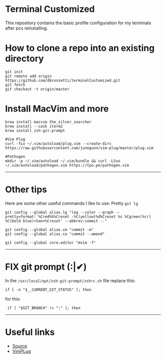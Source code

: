 # Terminal Customized
This repository contains the basic profile configuration for my terminals after pcs reinstalling.

# How to clone a repo into an existing directory
```
git init
git remote add origin https://github.com/dbronzetti/terminalCustomized.git
git fetch
git checkout -t origin/master
```

# Install MacVim and more
```
brew install macvim the_silver_searcher
brew install --cask iterm2
brew install zsh-git-prompt

#Vim Plug
curl -fLo ~/.vim/autoload/plug.vim --create-dirs https://raw.githubusercontent.com/junegunn/vim-plug/master/plug.vim

#Pathogen
mkdir -p ~/.vim/autoload ~/.vim/bundle && curl -LSso ~/.vim/autoload/pathogen.vim https://tpo.pe/pathogen.vim
```

---
# Other tips
  
Here are some other useful commands I like to use:
Pretty ```git lg```

```
git config --global alias.lg "log --color --graph --pretty=format:'%Cred%h%Creset -%C(yellow)%d%Creset %s %Cgreen(%cr) %C(bold blue)<%an>%Creset' --abbrev-commit --"
```

```
git config --global alias.cm "commit -m"
git config --global alias.ca "commit --amend"
```
```
git config --global core.editor "mvim -f"

```
---
# FIX git prompt (:|✔)
In the `/usr/local/opt/zsh-git-prompt/zshrc.sh` file replace this:
```
if [ -n "$__CURRENT_GIT_STATUS" ]; then
```
for this:
```
 if [ "$GIT_BRANCH" != ":" ]; then
```
---
# Useful links
* [Source](http://stackoverflow.com/questions/2411031/how-do-i-clone-into-a-non-empty-directory)
* [VimPLug](https://github.com/junegunn/vim-plug)
